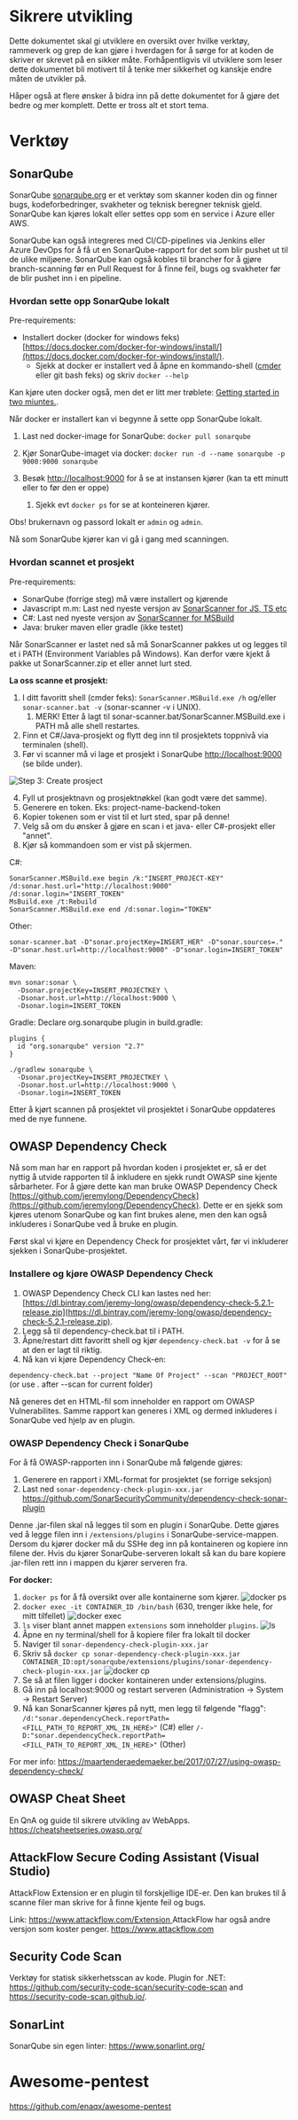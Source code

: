# Sikrere utvikling
Dette dokumentet skal gi utviklere en oversikt over hvilke verktøy, rammeverk og grep de kan gjøre i hverdagen for å sørge for at koden de skriver er skrevet på en sikker måte. Forhåpentligvis vil utviklere som leser dette dokumentet bli motivert til å tenke mer sikkerhet og kanskje endre måten de utvikler på. 

Håper også at flere ønsker å bidra inn på dette dokumentet for å gjøre det bedre og mer komplett. Dette er tross alt et stort tema. 

# Verktøy

## SonarQube
SonarQube [sonarqube.org](https://www.sonarqube.org/) er et verktøy som skanner koden din og finner bugs, kodeforbedringer, svakheter og teknisk beregner teknisk gjeld. SonarQube kan kjøres lokalt eller settes opp som en service i Azure eller AWS. 

SonarQube kan også integreres med CI/CD-pipelines via Jenkins eller Azure DevOps for å få ut en SonarQube-rapport for det som blir pushet ut til de ulike miljøene. SonarQube kan også kobles til brancher for å gjøre branch-scanning før en Pull Request for å finne feil, bugs og svakheter før de blir pushet inn i en pipeline. 


### Hvordan sette opp SonarQube lokalt

Pre-requirements:
- Installert docker (docker for windows feks) [https://docs.docker.com/docker-for-windows/install/](https://docs.docker.com/docker-for-windows/install/).
  - Sjekk at docker er installert ved å åpne en kommando-shell ([cmder](https://cmder.net/) eller git bash feks) og skriv `docker --help`

Kan kjøre uten docker også, men det er litt mer trøblete: [Getting started in two miuntes.](https://docs.sonarqube.org/latest/setup/get-started-2-minutes/).
  
Når docker er installert kan vi begynne å sette opp SonarQube lokalt.

1. Last ned docker-image for SonarQube:
`docker pull sonarqube`

2. Kjør SonarQube-imaget via docker: 
`docker run -d --name sonarqube -p 9000:9000 sonarqube`

3. Besøk [http://localhost:9000](http://localhost:9000) for å se at instansen kjører (kan ta ett minutt eller to før den er oppe)
   1. Sjekk evt `docker ps` for se at konteineren kjører. 

Obs! brukernavn og passord lokalt er `admin` og `admin`.

Nå som SonarQube kjører kan vi gå i gang med scanningen.

### Hvordan scannet et prosjekt

Pre-requirements:
- SonarQube (forrige steg) må være installert og kjørende
- Javascript m.m: Last ned nyeste versjon av [SonarScanner for JS, TS etc](https://docs.sonarqube.org/latest/analysis/scan/sonarscanner/#AnalyzingwithSonarQubeScanner-Use)
- C#: Last ned nyeste versjon av [SonarScanner for MSBuild](https://sonarcloud.io/documentation/analysis/scan/sonarscanner-for-msbuild/)
- Java: bruker maven eller gradle (ikke testet)

Når SonarScanner er lastet ned så må SonarScanner pakkes ut og legges til et i PATH (Environment Variables på Windows). Kan derfor være kjekt å pakke ut SonarScanner.zip et eller annet lurt sted. 

**La oss scanne et prosjekt:**
1. I ditt favoritt shell (cmder feks): `SonarScanner.MSBuild.exe /h` og/eller `sonar-scanner.bat -v` (sonar-scanner -v i UNIX). 
   1. MERK! Etter å lagt til sonar-scanner.bat/SonarScanner.MSBuild.exe i PATH må alle shell restartes. 
2. Finn et C#/Java-prosjekt og flytt deg inn til prosjektets toppnivå via terminalen (shell). 
3. Før vi scanner må vi lage et prosjekt i SonarQube [http://localhost:9000](localhost:9000) (se bilde under).  
   
![Step 3: Create prosject](./images/sonarqube_create_new_project.png)

4. Fyll ut prosjektnavn og prosjektnøkkel (kan godt være det samme).
5. Generere en token. Eks: project-name-backend-token
6. Kopier tokenen som er vist til et lurt sted, spar på denne!
7. Velg så om du ønsker å gjøre en scan i et java- eller C#-prosjekt eller "annet".
8. Kjør så kommandoen som er vist på skjermen. 

C#:
```
SonarScanner.MSBuild.exe begin /k:"INSERT_PROJECT-KEY" /d:sonar.host.url="http://localhost:9000" /d:sonar.login="INSERT_TOKEN"
MsBuild.exe /t:Rebuild
SonarScanner.MSBuild.exe end /d:sonar.login="TOKEN"
```

Other:
```
sonar-scanner.bat -D"sonar.projectKey=INSERT_HER" -D"sonar.sources=." -D"sonar.host.url=http://localhost:9000" -D"sonar.login=INSERT_TOKEN"
```

Maven:
```
mvn sonar:sonar \
  -Dsonar.projectKey=INSERT_PROJECTKEY \
  -Dsonar.host.url=http://localhost:9000 \
  -Dsonar.login=INSERT_TOKEN
```

Gradle:
Declare org.sonarqube plugin in build.gradle:
```
plugins {
  id "org.sonarqube" version "2.7"
}
```
```
./gradlew sonarqube \
  -Dsonar.projectKey=INSERT_PROJECTKEY \
  -Dsonar.host.url=http://localhost:9000 \
  -Dsonar.login=INSERT_TOKEN
```


Etter å kjørt scannen på prosjektet vil prosjektet i SonarQube oppdateres med de nye funnene.


## OWASP Dependency Check
Nå som man har en rapport på hvordan koden i prosjektet er, så er det nyttig å utvide rapporten til å inkludere en sjekk rundt OWASP sine kjente sårbarheter. For å gjøre dette kan man bruke OWASP Dependency Check [https://github.com/jeremylong/DependencyCheck](https://github.com/jeremylong/DependencyCheck). Dette er en sjekk som kjøres utenom SonarQube og kan fint brukes alene, men den kan også inkluderes i SonarQube ved å bruke en plugin. 

Først skal vi kjøre en Dependency Check for prosjektet vårt, før vi inkluderer sjekken i SonarQube-prosjektet. 

### Installere og kjøre OWASP Dependency Check
1. OWASP Dependency Check CLI kan lastes ned her: [https://dl.bintray.com/jeremy-long/owasp/dependency-check-5.2.1-release.zip](https://dl.bintray.com/jeremy-long/owasp/dependency-check-5.2.1-release.zip).
2. Legg så til dependency-check.bat til i PATH.
3. Åpne/restart ditt favoritt shell og kjør `dependency-check.bat -v` for å se at den er lagt til riktig.
4. Nå kan vi kjøre Dependency Check-en:

```dependency-check.bat --project "Name Of Project" --scan "PROJECT_ROOT"``` (or use . after --scan for current folder)

Nå generes det en HTML-fil som inneholder en rapport om OWASP Vulnerabilites. Samme rapport kan generes i XML og dermed inkluderes i SonarQube ved hjelp av en plugin. 

### OWASP Dependency Check i SonarQube
For å få OWASP-rapporten inn i SonarQube må følgende gjøres:
1. Generere en rapport i XML-format for prosjektet (se forrige seksjon)
2. Last ned `sonar-dependency-check-plugin-xxx.jar` [https://github.com/SonarSecurityCommunity/dependency-check-sonar-plugin ](https://github.com/SonarSecurityCommunity/dependency-check-sonar-plugin/releases/tag/1.2.5)

Denne .jar-filen skal nå legges til som en plugin i SonarQube. Dette gjøres ved å legge filen inn i `/extensions/plugins` i SonarQube-service-mappen. Dersom du kjører docker må du SSHe deg inn på kontaineren og kopiere inn filene der. Hvis du kjører SonarQube-serveren lokalt så kan du bare kopiere .jar-filen rett inn i mappen du kjører serveren fra. 

**For docker:**
1. `docker ps` for å få oversikt over alle kontainerne som kjører.
![docker ps](/images/docker_ps.png)
2. `docker exec -it CONTAINER_ID /bin/bash` (630, trenger ikke hele, for mitt tilfellet)
![docker exec](./images/docker_exec.png)
3. `ls` viser blant annet mappen `extensions` som inneholder `plugins`.
![ls](./images/docker_ls.png)
4. Åpne en ny terminal/shell for å kopiere filer fra lokalt til docker
5. Naviger til `sonar-dependency-check-plugin-xxx.jar`
6. Skriv så `docker cp sonar-dependency-check-plugin-xxx.jar CONTAINER_ID:opt/sonarqube/extensions/plugins/sonar-dependency-check-plugin-xxx.jar`
![docker cp](./images/docker_cp.png)
7. Se så at filen ligger i docker kontaineren under extensions/plugins. 
8. Gå inn på localhost:9000 og restart serveren (Administration -> System -> Restart Server)
9. Nå kan SonarScanner kjøres på nytt, men legg til følgende "flagg":
`/d:"sonar.dependencyCheck.reportPath=<FILL_PATH_TO_REPORT_XML_IN_HERE>"` (C#) eller `/-D:"sonar.dependencyCheck.reportPath=<FILL_PATH_TO_REPORT_XML_IN_HERE>"` (Other)


For mer info: https://maartenderaedemaeker.be/2017/07/27/using-owasp-dependency-check/ 


## OWASP Cheat Sheet
En QnA og guide til sikrere utvikling av WebApps.
https://cheatsheetseries.owasp.org/ 


## AttackFlow Secure Coding Assistant (Visual Studio)
AttackFlow Extension er en plugin til forskjellige IDE-er. Den kan brukes til å scanne filer man skrive for å finne kjente feil og bugs. 

Link: [https://www.attackflow.com/Extension ](https://marketplace.visualstudio.com/items?itemName=vs-publisher-1169494.AttackFlow)
AttackFlow har også andre versjon som koster penger. https://www.attackflow.com


## Security Code Scan
Verktøy for statisk sikkerhetsscan av kode.
Plugin for .NET: https://github.com/security-code-scan/security-code-scan and https://security-code-scan.github.io/.



## SonarLint
SonarQube sin egen linter: https://www.sonarlint.org/ 


# Awesome-pentest
https://github.com/enaqx/awesome-pentest 
